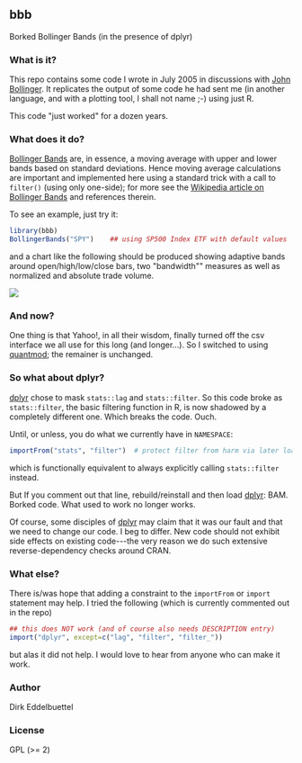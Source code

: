
## bbb

Borked Bollinger Bands (in the presence of dplyr)

### What is it?

This repo contains some code I wrote in July 2005 in discussions with
[John Bollinger](http://www.bollingerbands.com). It replicates the output of some code he had sent
me (in another language, and with a plotting tool, I shall not name ;-) using just R.

This code "just worked" for a dozen years.

### What does it do?

[Bollinger Bands](https://en.wikipedia.org/wiki/Bollinger_Bands) are, in essence, a moving
average with upper and lower bands based on standard deviations. Hence moving average calculations
are important and implemented here using a standard trick with a call to `filter()` (using only
one-side); for more see the
[Wikipedia article on Bollinger Bands](https://en.wikipedia.org/wiki/Bollinger_Bands) and references
therein.

To see an example, just try it:

```r
library(bbb)
BollingerBands("SPY")    ## using SP500 Index ETF with default values
```

and a chart like the following should be produced showing adaptive bands around open/high/low/close
bars, two "bandwidth"" measures as well as normalized and absolute trade volume.

![](docs/spy_bollinger_bands.png)  

### And now?

One thing is that Yahoo!, in all their wisdom, finally turned off the csv interface we all use for
this long (and longer...).  So I switched to using 
[quantmod](https://cran.r-project.org/package=quantmod); the remainer is unchanged.

### So what about dplyr?

[dplyr](https://cran.r-project.org/package=dplyr) chose to mask `stats::lag` and `stats::filter`.
So this code broke as `stats::filter`, the basic filtering function in R, is now shadowed by a
completely different one. Which breaks the code. Ouch.

Until, or unless, you do what we currently have in `NAMESPACE`:

```r
importFrom("stats", "filter")  # protect filter from harm via later load of dplyr
```

which is functionally equivalent to always explicitly calling `stats::filter` instead.

But If you comment out that line, rebuild/reinstall and then load
[dplyr](https://cran.r-project.org/package=dplyr): BAM. Borked code. What used to work no longer
works.

Of course, some disciples of [dplyr](https://cran.r-project.org/package=dplyr) may claim that it was
our fault and that we need to change our code. I beg to differ. New code should not exhibit side
effects on existing code---the very reason we do such extensive reverse-dependency checks around
CRAN.

### What else?

There is/was hope that adding a constraint to the `importFrom` or `import` statement may help.
I tried the following (which is currently commented out in the repo)

```r
## this does NOT work (and of course also needs DESCRIPTION entry)
import("dplyr", except=c("lag", "filter", "filter_")) 
```

but alas it did not help. I would love to hear from anyone who can make it work.

### Author

Dirk Eddelbuettel

### License

GPL (>= 2)






